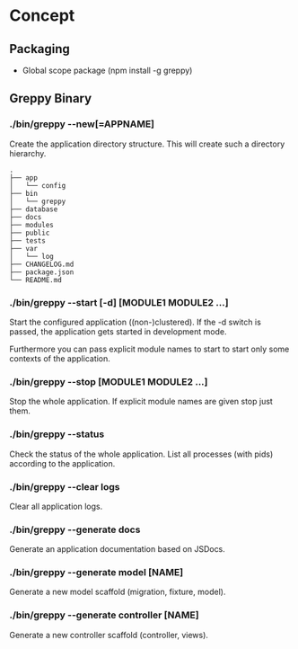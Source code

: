 # Concept

## Packaging

* Global scope package (npm install -g greppy)

## Greppy Binary

### ./bin/greppy --new[=APPNAME]

Create the application directory structure.
This will create such a directory hierarchy.

    .
    ├── app
    │   └── config
    ├── bin
    │   └── greppy
    ├── database
    ├── docs
    ├── modules
    ├── public
    ├── tests
    ├── var
    │   └── log
    ├── CHANGELOG.md
    ├── package.json
    └── README.md

### ./bin/greppy --start [-d] [MODULE1 MODULE2 ...]

Start the configured application ((non-)clustered).
If the -d switch is passed, the application gets started
in development mode.

Furthermore you can pass explicit module names to start
to start only some contexts of the application.

### ./bin/greppy --stop [MODULE1 MODULE2 ...]

Stop the whole application. If explicit module names
are given stop just them.

### ./bin/greppy --status

Check the status of the whole application.
List all processes (with pids) according to the application.

### ./bin/greppy --clear logs

Clear all application logs.

### ./bin/greppy --generate docs

Generate an application documentation based on JSDocs.

### ./bin/greppy --generate model [NAME]

Generate a new model scaffold (migration, fixture, model).

### ./bin/greppy --generate controller [NAME]

Generate a new controller scaffold (controller, views).

